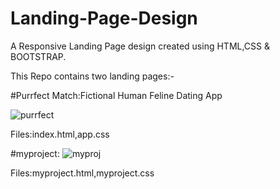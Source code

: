 # Landing-Page-Design
A Responsive Landing Page design created using HTML,CSS & BOOTSTRAP.

This Repo contains two landing pages:- 

#Purrfect Match:Fictional Human Feline Dating App

![purrfect](https://user-images.githubusercontent.com/26891887/29484825-a3481462-84e4-11e7-92c6-bf48b2c343bf.JPG)

Files:index.html,app.css



#myproject:
![myproj](https://user-images.githubusercontent.com/26891887/29484849-1b05fb18-84e5-11e7-93bf-4607f965aacd.JPG)


Files:myproject.html,myproject.css
